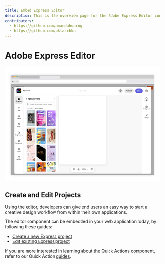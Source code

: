 ```yaml
---
title: Embed Express Editor
description: This is the overview page for the Adobe Express Editor component.
contributors:
  - https://github.com/amandahuarng
  - https://github.com/pklaschka
---
```


# Adobe Express Editor 
![Editor](editor.png)

## Create and Edit Projects
Using the editor, developers can give end users an easy way to start a creative design workflow from within their own applications.

The editor component can be embedded in your web application today, by following these guides: 
* [Create a new Express project](create_project/index.md)
* [Edit existing Express project](edit_project/index.md)

If you are more interested in learning about the Quick Actions component, refer to our Quick Action [guides](../quick_actions/index.md).